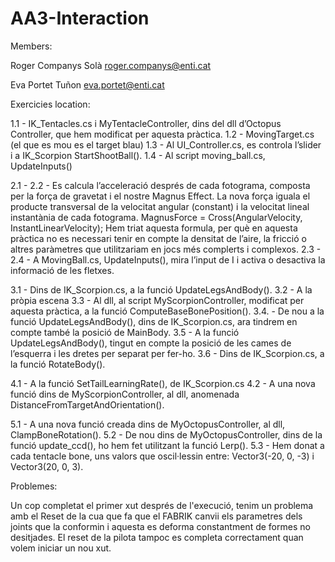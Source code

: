 # AA3-Interaction

Members:

Roger Companys Solà
roger.companys@enti.cat

Eva Portet Tuñon
eva.portet@enti.cat

Exercicies location:

1.1 - IK_Tentacles.cs i MyTentacleController, dins del dll d’Octopus Controller, que hem modificat per aquesta pràctica.
1.2 - MovingTarget.cs (el que es mou es el target blau)
1.3 - Al UI_Controller.cs, es controla l’slider i a IK_Scorpion StartShootBall().
1.4 -  Al script moving_ball.cs, UpdateInputs()

2.1 -
2.2 - Es calcula l’acceleració després de cada fotograma, composta per la força de gravetat i el nostre Magnus Effect. La nova força iguala el producte transversal de la velocitat angular (constant) i la velocitat lineal instantània de cada fotograma.
MagnusForce = Cross(AngularVelocity, InstantLinearVelocity);
Hem triat aquesta formula, per què en aquesta pràctica no es necessari tenir en compte la densitat de l’aire, la fricció o altres paràmetres que utilitzariam en jocs més complerts i complexos.
2.3 - 
2.4 - A MovingBall.cs, UpdateInputs(), mira l’input de I i activa o desactiva la informació de les fletxes.

3.1 - Dins de IK_Scorpion.cs, a la funció UpdateLegsAndBody().
3.2 - A la pròpia escena
3.3 - Al dll, al script MyScorpionController, modificat per aquesta pràctica, a la funció ComputeBaseBonePosition().
3.4. - De nou a la funció UpdateLegsAndBody(), dins de IK_Scorpion.cs, ara tindrem en compte també la posició de MainBody.
3.5 - A la funció UpdateLegsAndBody(), tingut en compte la posició de les cames de l’esquerra i les dretes per separat per fer-ho.
3.6 - Dins de IK_Scorpion.cs, a la funció RotateBody().

4.1 - A la funció SetTailLearningRate(), de IK_Scorpion.cs
4.2 - A una nova funció dins de MyScorpionController, al dll, anomenada DistanceFromTargetAndOrientation().


5.1 - A una nova funció creada dins de MyOctopusController, al dll, ClampBoneRotation().
5.2 -  De nou dins de MyOctopusController, dins de la funció  update_ccd(), ho hem fet utilitzant la funció Lerp().
5.3 - Hem donat a cada tentacle bone, uns valors que oscil·lessin entre: Vector3(-20, 0, -3) i Vector3(20, 0, 3).

Problemes:

Un cop completat el primer xut després de l'execució, tenim un problema amb el Reset de la cua que fa que el FABRIK canvii els parametres dels joints que la conformin i aquesta es deforma constantment de formes no desitjades. 
El reset de la pilota tampoc es completa correctament quan volem iniciar un nou xut.


